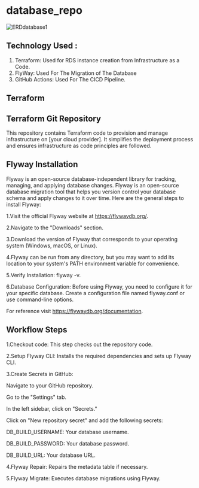 # database_repo

![ERDdatabase1](https://github.com/BBDbhagyashrithakur/database_repo/assets/159768617/ace6a400-9248-4174-87d3-04c56f9864d9)


## Technology Used :
1. Terraform:
Used for RDS instance creation from Infrastructure as a Code.
2. FlyWay:
Used For The Migration of The Database
3. GitHub Actions:
Used For The CICD Pipeline. 

## Terraform

## Terraform Git Repository
This repository contains Terraform code to provision and manage infrastructure on [your cloud provider]. It simplifies the deployment process and ensures infrastructure as code principles are followed.

## Flyway Installation
Flyway is an open-source database-independent library for tracking, managing, and applying database changes. Flyway is an open-source database migration tool that helps you version control your database schema and apply changes to it over time. Here are the general steps to install Flyway:

1.Visit the official Flyway website at https://flywaydb.org/.

2.Navigate to the "Downloads" section.

3.Download the version of Flyway that corresponds to your operating system (Windows, macOS, or Linux).

4.Flyway can be run from any directory, but you may want to add its location to your system's PATH environment variable for convenience.

5.Verify Installation: flyway -v.

6.Database Configuration: Before using Flyway, you need to configure it for your specific database. Create a configuration file named flyway.conf or use command-line options.

For reference visit https://flywaydb.org/documentation.

## Workflow Steps 

1.Checkout code: This step checks out the repository code.

2.Setup Flyway CLI: Installs the required dependencies and sets up Flyway CLI.

3.Create Secrets in GitHub:

  Navigate to your GitHub repository.
  
  Go to the "Settings" tab.
  
  In the left sidebar, click on "Secrets."
  
  Click on "New repository secret" and add the following secrets:
  
  DB_BUILD_USERNAME: Your database username.
  
  DB_BUILD_PASSWORD: Your database password.
  
  DB_BUILD_URL: Your database URL.
  
4.Flyway Repair: Repairs the metadata table if necessary.

5.Flyway Migrate: Executes database migrations using Flyway.
